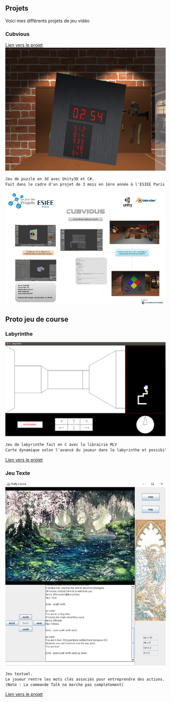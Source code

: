 


## Projets

Voici mes différents projets de jeu vidéo

### Cubvious

[Lien vers le projet](https://drive.google.com/open?id=0B0pxW2mxEZiYd3RxVFlLZFdLLVk)
![Image](Cubvious.png)

```markdown
Jeu de puzzle en 3d avec Unity3D et C#.
Fait dans le cadre d'un projet de 3 mois en 1ère année à l'ESIEE Paris.
```
![Image](posterCub.jpg)

## Proto jeu de course

### Labyrinthe
![Image](laby.png)
```markdown
Jeu de labyrinthe fait en C avec la librairie MLV
Carte dynamique selon l'avancé du joueur dans le labyrinthe et possibilité de sauvegarde de sa progression.
```
[Lien vers le projet](https://drive.google.com/open?id=0B0pxW2mxEZiYb0JreE5CdEJXN28)

### Jeu Texte
![Image](zuul.png)

```markdown
Jeu textuel.
Le joueur rentre les mots clés associés pour entreprendre des actions.
(Note : La commande Talk ne marche pas complétement)
```
[Lien vers le projet](https://drive.google.com/open?id=0B0pxW2mxEZiYMFdKbUdxLU13Tzg)
